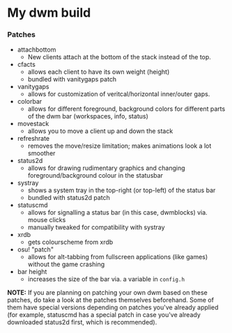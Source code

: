 # My dwm build

### Patches

- attachbottom
    - New clients attach at the bottom of the stack instead of the top.
- cfacts
    - allows each client to have its own weight (height)
    - bundled with vanitygaps patch
- vanitygaps
    - allows for customization of veritcal/horizontal inner/outer gaps.
- colorbar
    - allows for different foreground, background colors for different parts of the dwm bar (workspaces, info, status)
- movestack
    - allows you to move a client up and down the stack
- refreshrate
    - removes the move/resize limitation; makes animations look a lot smoother
- status2d
    - allows for drawing rudimentary graphics and changing foreground/background colour in the statusbar
- systray
    - shows a system tray in the top-right (or top-left) of the status bar
    - bundled with status2d patch
- statuscmd 
    - allows for signalling a status bar (in this case, dwmblocks) via. mouse clicks
    - manually tweaked for compatibility with systray
- xrdb
    - gets colourscheme from xrdb
- osu! "patch"
    - allows for alt-tabbing from fullscreen applications (like games) without the game crashing
- bar height
    - increases the size of the bar via. a variable in `config.h`

**NOTE:** If you are planning on patching your own dwm based on these patches, do take a look at the patches themselves beforehand. Some of them have special versions depending on patches you've already applied (for example, statuscmd has a special patch in case you've already downloaded status2d first, which is recommended).
